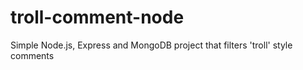 troll-comment-node
==================

Simple Node.js, Express and MongoDB project that filters 'troll' style comments
